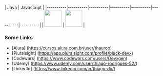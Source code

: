 | Java | Javascript |
|----------|----------|----------|----------|----------|----------|----------|
|  <img src="https://cdn.jsdelivr.net/gh/devicons/devicon@latest/icons/java/java-original-wordmark.svg" width="55" height="55"/>
|  <img src="https://cdn.jsdelivr.net/gh/devicons/devicon@latest/icons/javascript/javascript-original.svg" width="55" height="55"/>
|

### Some Links
- [Alura] (https://cursos.alura.com.br/user/thauroo)
- [Pluralsight] (https://app.pluralsight.com/profile/black-devx)
- [Codewars] (https://www.codewars.com/users/Devxgen)
- [Udemy] (https://www.udemy.com/user/thiago-rodrigues-52/)
- [LinkedIn] (https://www.linkedin.com/in/thiago-dx/)

